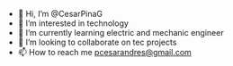 - 👋 Hi, I’m @CesarPinaG
- 👀 I’m interested in technology
- 🌱 I’m currently learning electric and mechanic engineer
- 💞️ I’m looking to collaborate on tec projects
- 📫 How to reach me pcesarandres@gmail.com

<!---
CesarPinaG/CesarPinaG is a ✨ special ✨ repository because its `README.md` (this file) appears on your GitHub profile.
You can click the Preview link to take a look at your changes.
--->
